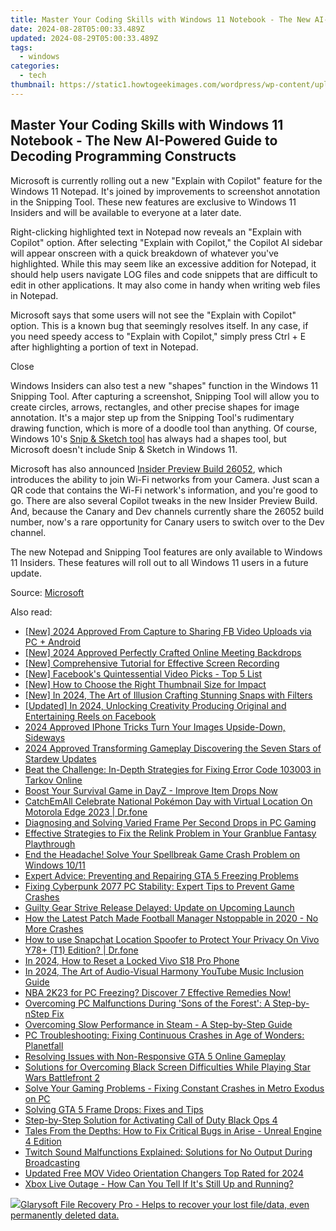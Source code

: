 ```yaml
---
title: Master Your Coding Skills with Windows 11 Notebook - The New AI-Powered Guide to Decoding Programming Constructs
date: 2024-08-28T05:00:33.489Z
updated: 2024-08-29T05:00:33.489Z
tags:
  - windows
categories:
  - tech
thumbnail: https://static1.howtogeekimages.com/wordpress/wp-content/uploads/2024/02/14.jpg
---
```


## Master Your Coding Skills with Windows 11 Notebook - The New AI-Powered Guide to Decoding Programming Constructs

Microsoft is currently rolling out a new "Explain with Copilot" feature for the Windows 11 Notepad. It's joined by improvements to screenshot annotation in the Snipping Tool. These new features are exclusive to Windows 11 Insiders and will be available to everyone at a later date.

 Right-clicking highlighted text in Notepad now reveals an "Explain with Copilot" option. After selecting "Explain with Copilot," the Copilot AI sidebar will appear onscreen with a quick breakdown of whatever you've highlighted. While this may seem like an excessive addition for Notepad, it should help users navigate LOG files and code snippets that are difficult to edit in other applications. It may also come in handy when writing web files in Notepad.

 Microsoft says that some users will not see the "Explain with Copilot" option. This is a known bug that seemingly resolves itself. In any case, if you need speedy access to "Explain with Copilot," simply press Ctrl + E after highlighting a portion of text in Notepad.

Close 

 Windows Insiders can also test a new "shapes" function in the Windows 11 Snipping Tool. After capturing a screenshot, Snipping Tool will allow you to create circles, arrows, rectangles, and other precise shapes for image annotation. It's a major step up from the Snipping Tool's rudimentary drawing function, which is more of a doodle tool than anything. Of course, Windows 10's [Snip & Sketch tool](https://techtrends.techidaily.com/the-ultimate-fixes-for-msstdfmtdll-error-message-notifications/) has always had a shapes tool, but Microsoft doesn't include Snip & Sketch in Windows 11.

 Microsoft has also announced [Insider Preview Build 26052](http://blogs.windows.com/windows-insider/2024/02/08/announcing-windows-11-insider-preview-build-26052-canary-and-dev-channels/), which introduces the ability to join Wi-Fi networks from your Camera. Just scan a QR code that contains the Wi-Fi network's information, and you're good to go. There are also several Copilot tweaks in the new Insider Preview Build. And, because the Canary and Dev channels currently share the 26052 build number, now's a rare opportunity for Canary users to switch over to the Dev channel.

 The new Notepad and Snipping Tool features are only available to Windows 11 Insiders. These features will roll out to all Windows 11 users in a future update.

 Source: [Microsoft](https://blogs.windows.com/windows-insider/2024/02/08/snipping-tool-and-notepad-updates-begin-rolling-out-to-windows-insiders/)

<ins class="adsbygoogle"
     style="display:block"
     data-ad-format="autorelaxed"
     data-ad-client="ca-pub-7571918770474297"
     data-ad-slot="1223367746"></ins>



<ins class="adsbygoogle"
     style="display:block"
     data-ad-client="ca-pub-7571918770474297"
     data-ad-slot="8358498916"
     data-ad-format="auto"
     data-full-width-responsive="true"></ins>

<span class="atpl-alsoreadstyle">Also read:</span>
<div><ul>
<li><a href="https://facebook-videos.techidaily.com/new-2024-approved-from-capture-to-sharing-fb-video-uploads-via-pc-plus-android/"><u>[New] 2024 Approved  From Capture to Sharing  FB Video Uploads via PC + Android</u></a></li>
<li><a href="https://video-screen-grab.techidaily.com/new-2024-approved-perfectly-crafted-online-meeting-backdrops/"><u>[New] 2024 Approved  Perfectly Crafted Online Meeting Backdrops</u></a></li>
<li><a href="https://digital-screen-recording.techidaily.com/new-comprehensive-tutorial-for-effective-screen-recording/"><u>[New] Comprehensive Tutorial for Effective Screen Recording</u></a></li>
<li><a href="https://facebook-clips.techidaily.com/new-facebooks-quintessential-video-picks-top-5-list/"><u>[New] Facebook's Quintessential Video Picks - Top 5 List</u></a></li>
<li><a href="https://youtube-zero.techidaily.com/ow-to-choose-the-right-thumbnail-size-for-impact/"><u>[New] How to Choose the Right Thumbnail Size for Impact</u></a></li>
<li><a href="https://snapchat-videos.techidaily.com/new-in-2024-the-art-of-illusion-crafting-stunning-snaps-with-filters/"><u>[New] In 2024, The Art of Illusion  Crafting Stunning Snaps with Filters</u></a></li>
<li><a href="https://facebook-video-recording.techidaily.com/updated-in-2024-unlocking-creativity-producing-original-and-entertaining-reels-on-facebook/"><u>[Updated] In 2024, Unlocking Creativity  Producing Original and Entertaining Reels on Facebook</u></a></li>
<li><a href="https://extra-approaches.techidaily.com/2024-approved-iphone-tricks-turn-your-images-upside-down-sideways/"><u>2024 Approved  IPhone Tricks  Turn Your Images Upside-Down, Sideways</u></a></li>
<li><a href="https://screen-video-capture.techidaily.com/2024-approved-transforming-gameplay-discovering-the-seven-stars-of-stardew-updates/"><u>2024 Approved  Transforming Gameplay  Discovering the Seven Stars of Stardew Updates</u></a></li>
<li><a href="https://win-solutions.techidaily.com/beat-the-challenge-in-depth-strategies-for-fixing-error-code-103003-in-tarkov-online/"><u>Beat the Challenge: In-Depth Strategies for Fixing Error Code 103003 in Tarkov Online</u></a></li>
<li><a href="https://win-solutions.techidaily.com/boost-your-survival-game-in-dayz-improve-item-drops-now/"><u>Boost Your Survival Game in DayZ - Improve Item Drops Now</u></a></li>
<li><a href="https://android-pokemon-go.techidaily.com/catchemall-celebrate-national-pokemon-day-with-virtual-location-on-motorola-edge-2023-drfone-by-drfone-virtual-android/"><u>CatchEmAll Celebrate National Pokémon Day with Virtual Location On Motorola Edge 2023 | Dr.fone</u></a></li>
<li><a href="https://win-solutions.techidaily.com/diagnosing-and-solving-varied-frame-per-second-drops-in-pc-gaming/"><u>Diagnosing and Solving Varied Frame Per Second Drops in PC Gaming</u></a></li>
<li><a href="https://win-solutions.techidaily.com/effective-strategies-to-fix-the-relink-problem-in-your-granblue-fantasy-playthrough/"><u>Effective Strategies to Fix the Relink Problem in Your Granblue Fantasy Playthrough</u></a></li>
<li><a href="https://win-solutions.techidaily.com/end-the-headache-solve-your-spellbreak-game-crash-problem-on-windows-1011/"><u>End the Headache! Solve Your Spellbreak Game Crash Problem on Windows 10/11</u></a></li>
<li><a href="https://win-solutions.techidaily.com/expert-advice-preventing-and-repairing-gta-5-freezing-problems/"><u>Expert Advice: Preventing and Repairing GTA 5 Freezing Problems</u></a></li>
<li><a href="https://win-solutions.techidaily.com/fixing-cyberpunk-2077-pc-stability-expert-tips-to-prevent-game-crashes/"><u>Fixing Cyberpunk 2077 PC Stability: Expert Tips to Prevent Game Crashes</u></a></li>
<li><a href="https://win-solutions.techidaily.com/guilty-gear-strive-release-delayed-update-on-upcoming-launch/"><u>Guilty Gear Strive Release Delayed: Update on Upcoming Launch</u></a></li>
<li><a href="https://win-solutions.techidaily.com/1722994034505-how-the-latest-patch-made-football-manager-nstoppable-in-2020-no-more-crashes/"><u>How the Latest Patch Made Football Manager Nstoppable in 2020 - No More Crashes</u></a></li>
<li><a href="https://change-location.techidaily.com/how-to-use-snapchat-location-spoofer-to-protect-your-privacy-on-vivo-y78plus-t1-edition-drfone-by-drfone-virtual-android/"><u>How to use Snapchat Location Spoofer to Protect Your Privacy On Vivo Y78+ (T1) Edition? | Dr.fone</u></a></li>
<li><a href="https://unlock-android.techidaily.com/in-2024-how-to-reset-a-locked-vivo-s18-pro-phone-by-drfone-android/"><u>In 2024, How to Reset a Locked Vivo S18 Pro Phone</u></a></li>
<li><a href="https://some-skills.techidaily.com/in-2024-the-art-of-audio-visual-harmony-youtube-music-inclusion-guide/"><u>In 2024, The Art of Audio-Visual Harmony  YouTube Music Inclusion Guide</u></a></li>
<li><a href="https://win-solutions.techidaily.com/nba-2k23-for-pc-freezing-discover-7-effective-remedies-now/"><u>NBA 2K23 for PC Freezing? Discover 7 Effective Remedies Now!</u></a></li>
<li><a href="https://win-solutions.techidaily.com/overcoming-pc-malfunctions-during-sons-of-the-forest-a-step-by-nstep-fix/"><u>Overcoming PC Malfunctions During 'Sons of the Forest': A Step-by-nStep Fix</u></a></li>
<li><a href="https://win-solutions.techidaily.com/overcoming-slow-performance-in-steam-a-step-by-step-guide/"><u>Overcoming Slow Performance in Steam - A Step-by-Step Guide</u></a></li>
<li><a href="https://win-solutions.techidaily.com/pc-troubleshooting-fixing-continuous-crashes-in-age-of-wonders-planetfall/"><u>PC Troubleshooting: Fixing Continuous Crashes in Age of Wonders: Planetfall</u></a></li>
<li><a href="https://win-solutions.techidaily.com/resolving-issues-with-non-responsive-gta-5-online-gameplay/"><u>Resolving Issues with Non-Responsive GTA 5 Online Gameplay</u></a></li>
<li><a href="https://win-solutions.techidaily.com/solutions-for-overcoming-black-screen-difficulties-while-playing-star-wars-battlefront-2/"><u>Solutions for Overcoming Black Screen Difficulties While Playing Star Wars Battlefront 2</u></a></li>
<li><a href="https://win-solutions.techidaily.com/solve-your-gaming-problems-fixing-constant-crashes-in-metro-exodus-on-pc/"><u>Solve Your Gaming Problems - Fixing Constant Crashes in Metro Exodus on PC</u></a></li>
<li><a href="https://win-solutions.techidaily.com/solving-gta-5-frame-drops-fixes-and-tips/"><u>Solving GTA 5 Frame Drops: Fixes and Tips</u></a></li>
<li><a href="https://win-solutions.techidaily.com/step-by-step-solution-for-activating-call-of-duty-black-ops-4/"><u>Step-by-Step Solution for Activating Call of Duty Black Ops 4</u></a></li>
<li><a href="https://win-solutions.techidaily.com/tales-from-the-depths-how-to-fix-critical-bugs-in-arise-unreal-engine-4-edition/"><u>Tales From the Depths: How to Fix Critical Bugs in Arise - Unreal Engine 4 Edition</u></a></li>
<li><a href="https://win-solutions.techidaily.com/twitch-sound-malfunctions-explained-solutions-for-no-output-during-broadcasting/"><u>Twitch Sound Malfunctions Explained: Solutions for No Output During Broadcasting</u></a></li>
<li><a href="https://video-ai-editor.techidaily.com/updated-free-mov-video-orientation-changers-top-rated-for-2024/"><u>Updated Free MOV Video Orientation Changers Top Rated for 2024</u></a></li>
<li><a href="https://win-solutions.techidaily.com/xbox-live-outage-how-can-you-tell-if-its-still-up-and-running/"><u>Xbox Live Outage - How Can You Tell If It's Still Up and Running?</u></a></li>
</ul></div>

<!-- affiliate ads begin -->
<a href="https://order.glarysoft.com/order/checkout.php?PRODS=35408920&QTY=1&AFFILIATE=108875&CART=1"><img src="https://secure.avangate.com/images/merchant/6734fa703f6633ab896eecbdfad8953a/products/FR-200-1.png" border="0">Glarysoft File Recovery Pro - Helps to recover your lost file/data, even permanently deleted data. </a>
<!-- affiliate ads end -->